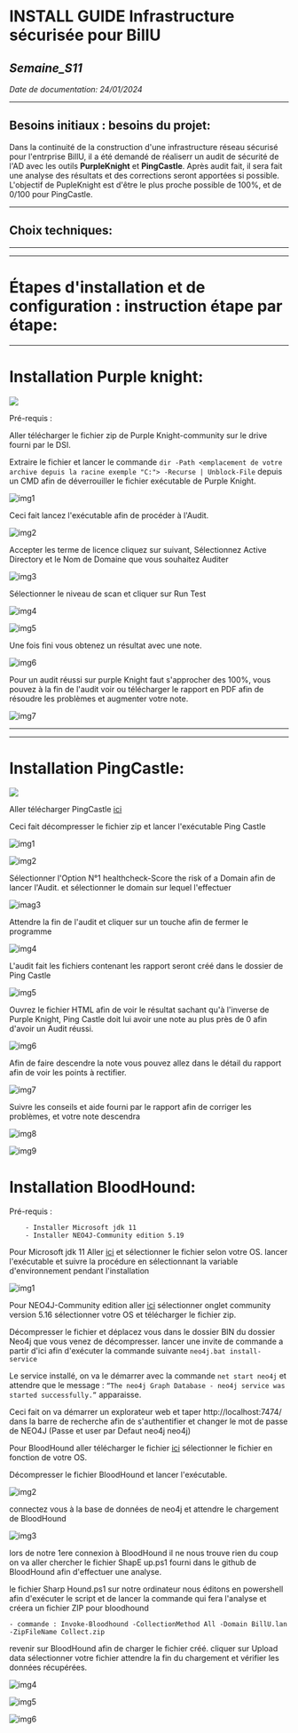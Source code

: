 # **INSTALL GUIDE Infrastructure sécurisée pour BillU**

## _Semaine_S11_

_Date de documentation: 24/01/2024_
__________

## **Besoins initiaux : besoins du projet:**

Dans la continuité de la construction d'une infrastructure réseau sécurisé pour l'entrprise BillU, il a été demandé de réaliserr un audit de sécurité de l'AD avec les outils **PurpleKnight** et **PingCastle**.
Après audit fait, il sera fait une analyse des résultats et des corrections seront apportées si possible. L'objectif de PupleKnight est d'être le plus proche possible de 100%, et de 0/100 pour PingCastle.

______________

## **Choix techniques:**

______________
_______________

# **Étapes d'installation et de configuration : instruction étape par étape:**
___________________

# Installation Purple knight:

![](https://github.com/Bilal-Aldimashq/TSSR-Projet3-Groupe_2-BuildYourInfra/blob/main/Resources/Pictures/Capture%20d%E2%80%99%C3%A9cran%202024-01-24%20%C3%A0%2014.26.09.png?raw=true)

Pré-requis :

Aller télécharger le fichier zip de Purple Knight-community sur le drive fourni par le DSI.

Extraire le fichier et lancer le commande `dir -Path <emplacement de votre archive depuis la racine exemple "C:"> -Recurse | Unblock-File` depuis un CMD afin de déverrouiller le fichier exécutable de Purple Knight.

![img1](https://github.com/michaelc31/Projet-image/blob/main/PK/Capture1.JPG?raw=true)

Ceci fait lancez l'exécutable afin de procéder à l'Audit.

![img2](https://github.com/michaelc31/Projet-image/blob/main/PK/Capture2.JPG?raw=true)

Accepter les terme de licence cliquez sur suivant, Sélectionnez Active Directory et le Nom de Domaine que vous souhaitez Auditer

![img3](https://github.com/michaelc31/Projet-image/blob/main/PK/Capture3.JPG?raw=true)

Sélectionner le niveau de scan et cliquer sur Run Test

![img4](https://github.com/michaelc31/Projet-image/blob/main/PK/Capture4.JPG?raw=true)

![img5](https://github.com/michaelc31/Projet-image/blob/main/PK/Capture5.JPG?raw=true)

Une fois fini vous obtenez un résultat avec une note.

![img6](https://github.com/michaelc31/Projet-image/blob/main/PK/Capture6.JPG?raw=true)

Pour un audit réussi sur purple Knight faut s'approcher des 100%, vous pouvez à la fin de l'audit voir ou télécharger le rapport en PDF afin de résoudre les problèmes et augmenter votre note.

![img7](https://github.com/michaelc31/Projet-image/blob/main/PK/Capture7.JPG?raw=true)

______________
______________

# Installation PingCastle:

![](https://github.com/Bilal-Aldimashq/TSSR-Projet3-Groupe_2-BuildYourInfra/blob/main/Resources/Pictures/Capture%20d%E2%80%99%C3%A9cran%202024-01-24%20%C3%A0%2014.26.36.png?raw=true)

Aller télécharger PingCastle [ici](https://www.pingcastle.com/)

Ceci fait décompresser le fichier zip et lancer l'exécutable Ping Castle

![img1](https://github.com/michaelc31/Projet-image/blob/main/PC/Capture1.JPG?raw=true)

![img2](https://github.com/michaelc31/Projet-image/blob/main/PC/Capture2.JPG?raw=true)

Sélectionner l'Option N°1 healthcheck-Score the risk of a Domain afin de lancer l'Audit. et sélectionner le domain sur lequel l'effectuer

![imag3](https://github.com/michaelc31/Projet-image/blob/main/PC/Capture3.JPG?raw=true)

Attendre la fin de l'audit et cliquer sur un touche afin de fermer le programme

![img4](https://github.com/michaelc31/Projet-image/blob/main/PC/Capture4.JPG?raw=true)

L'audit fait les fichiers contenant les rapport seront créé dans le dossier de Ping Castle

![img5](https://github.com/michaelc31/Projet-image/blob/main/PC/Capture5.JPG?raw=true)

Ouvrez le fichier HTML afin de voir le résultat sachant qu'à l'inverse de Purple Knight, Ping Castle doit lui avoir une note au plus près de 0 afin d'avoir un Audit réussi.

![img6](https://github.com/michaelc31/Projet-image/blob/main/PC/Capture6.JPG?raw=true)

Afin de faire descendre la note vous pouvez allez dans le détail du rapport afin de voir les points à rectifier.

![img7](https://github.com/michaelc31/Projet-image/blob/main/PC/Capture7.JPG?raw=true)

Suivre les conseils et aide fourni par le rapport afin de corriger les problèmes, et votre note descendra

![img8](https://github.com/michaelc31/Projet-image/blob/main/PC/Capture8.JPG?raw=true)

![img9](https://github.com/michaelc31/Projet-image/blob/main/PC/Capture9.JPG?raw=true)

# Installation BloodHound:

Pré-requis :

        - Installer Microsoft jdk 11
        - Installer NEO4J-Community edition 5.19

Pour Microsoft jdk 11 Aller [ici](https://learn.microsoft.com/fr-fr/java/openjdk/download#openjdk-11) et sélectionner le fichier selon votre OS. lancer l'exécutable et suivre la procédure en sélectionnant la variable d'environnement pendant l'installation

![img1](https://github.com/michaelc31/Projet-image/blob/main/BloodHound/Capture1.JPG?raw=true)

Pour NEO4J-Community edition aller [ici](https://neo4j.com/deployment-center/#community) sélectionner onglet community version 5.16 sélectionner votre OS et télécharger le fichier zip.

Décompresser le fichier et déplacez vous dans le dossier BIN du dossier Neo4j que vous venez de décompresser. lancer une invite de commande a partir d'ici afin d'exécuter la commande suivante `neo4j.bat install-service`

Le service installé, on va le démarrer avec la commande `net start neo4j` et attendre que le message : `“The neo4j Graph Database - neo4j service was started successfully.”` apparaisse.

Ceci fait on va démarrer un explorateur web et taper http://localhost:7474/ dans la barre de recherche afin de s'authentifier et changer le mot de passe de NEO4J (Passe et user par Defaut neo4j neo4j)

Pour BloodHound aller télécharger le fichier [ici](https://github.com/BloodHoundAD/BloodHound/releases) sélectionner le fichier en fonction de votre OS.

Décompresser le fichier BloodHound et lancer l'exécutable.

![img2](https://github.com/michaelc31/Projet-image/blob/main/BloodHound/Capture2.JPG?raw=true)

connectez vous à la base de données de neo4j et attendre le chargement de BloodHound

![img3](https://github.com/michaelc31/Projet-image/blob/main/BloodHound/Capture3.JPG?raw=true)

lors de notre 1ere connexion à BloodHound il ne nous trouve rien du coup on va aller chercher le fichier ShapE up.ps1 fourni dans le github de BloodHound afin d'effectuer une analyse.

le fichier Sharp Hound.ps1 sur notre ordinateur nous éditons en powershell afin d'exécuter le script et de lancer la commande qui fera l'analyse et créera un fichier ZIP pour bloodhound

    - commande : Invoke-Bloodhound -CollectionMethod All -Domain BillU.lan -ZipFileName Collect.zip

revenir sur BloodHound afin de charger le fichier créé. cliquer sur Upload data sélectionner votre fichier attendre la fin du chargement et vérifier les données récupérées.

![img4](https://github.com/michaelc31/Projet-image/blob/main/BloodHound/Capture4.JPG?raw=true)

![img5](https://github.com/michaelc31/Projet-image/blob/main/BloodHound/Capture5.JPG?raw=true)

![img6](https://github.com/michaelc31/Projet-image/blob/main/BloodHound/Capture6.JPG?raw=true)
